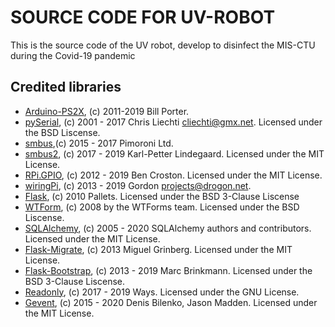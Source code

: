 # SOURCE CODE FOR UV-ROBOT

This is the source code of the UV robot, develop to disinfect the MIS-CTU during the Covid-19 pandemic

## Credited libraries

- [Arduino-PS2X], (c) 2011-2019 Bill Porter.
- [pySerial], (c) 2001 - 2017 Chris Liechti <cliechti@gmx.net>. Licensed under the BSD Liscense.
- [smbus],(c) 2015 - 2017 Pimoroni Ltd.
- [smbus2], (c) 2017 - 2019 Karl-Petter Lindegaard. Licensed under the MIT License.
- [RPi.GPIO], (c) 2012 - 2019 Ben Croston. Licensed under the MIT License.
- [wiringPi], (c) 2013 - 2019 Gordon <projects@drogon.net>.
- [Flask], (c) 2010 Pallets. Licensed under the BSD 3-Clause Liscense
- [WTForm], (c) 2008 by the WTForms team. Licensed under the BSD Liscense.
- [SQLAlchemy], (c) 2005 - 2020 SQLAlchemy authors and contributors. Licensed under the MIT License.
- [Flask-Migrate], (c) 2013 Miguel Grinberg. Licensed under the MIT License.
- [Flask-Bootstrap], (c) 2013 - 2019 Marc Brinkmann. Licensed under the BSD 3-Clause Liscense.
- [Readonly], (c) 2017 - 2019 Ways. Licensed under the GNU License.
- [Gevent], (c) 2015 - 2020 Denis Bilenko, Jason Madden. Licensed under the MIT License.

 <!-- Links -->

[Arduino-PS2X]: https://github.com/madsci1016/Arduino-PS2X
[pySerial]: https://github.com/pyserial/pyserial
[smbus]: https://github.com/pimoroni/py-smbus
[smbus2]: https://github.com/kplindegaard/smbus2
[RPi.GPIO]: https://pypi.org/project/RPi.GPIO/
[wiringPi]: http://wiringpi.com/
[Flask]: https://github.com/pallets/flask
[WTForm]: https://github.com/wtforms/wtforms
[SQLAlchemy]: https://github.com/sqlalchemy/sqlalchemy
[Flask-Migrate]: https://github.com/miguelgrinberg/Flask-Migrate
[Flask-Bootstrap]: https://github.com/mbr/flask-bootstrap
[Readonly]: https://gitlab.com/larsfp/rpi-readonly
[Gevent]: https://pypi.org/project/gevent/
